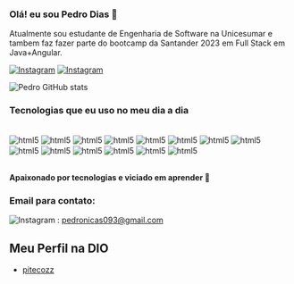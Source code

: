 ### Olá! eu sou Pedro Dias 👋
Atualmente sou estudante de Engenharia de Software na Unicesumar e tambem faz fazer parte do bootcamp da Santander 2023 em Full Stack em Java+Angular.

[![Instagram](https://img.shields.io/badge/Instagram-E4405F?style=for-the-badge&logo=instagram&logoColor=white)](https://www.instagram.com/pitecozz/)
[![Instagram](https://img.shields.io/badge/Twitter-1DA1F2?style=for-the-badge&logo=twitter&logoColor=white)](https://twitter.com/pitecozz)


![Pedro GitHub stats](https://github-readme-stats.vercel.app/api?username=pitecozz&show_icons=true&theme=dracula)

### Tecnologias que eu uso no meu dia a dia

<div style="display: inline_block"><br>
<img align="center" alt="html5" src="https://img.shields.io/badge/HTML5-E34F26?style=for-the-badge&logo=html5&logoColor=white">
<img align="center" alt="html5" src="https://img.shields.io/badge/CSS3-1572B6?style=for-the-badge&logo=css3&logoColor=white">
<img align="center" alt="html5" src="https://img.shields.io/badge/JavaScript-F7DF1E?style=for-the-badge&logo=javascript&logoColor=black">
<img align="center" alt="html5" src="https://img.shields.io/badge/React-20232A?style=for-the-badge&logo=react&logoColor=61DAFB">
  <img align="center" alt="html5" src="https://img.shields.io/badge/C%23-239120?style=for-the-badge&logo=c-sharp&logoColor=white">
  <img align="center" alt="html5" src="https://img.shields.io/badge/Bootstrap-563D7C?style=for-the-badge&logo=bootstrap&logoColor=white">
  <img align="center" alt="html5" src="https://img.shields.io/badge/Node.js-43853D?style=for-the-badge&logo=node.js&logoColor=white">
  <img align="center" alt="html5" src="https://img.shields.io/badge/Express.js-404D59?style=for-the-badge">
  <img align="center" alt="html5" src="https://img.shields.io/badge/MongoDB-4EA94B?style=for-the-badge&logo=mongodb&logoColor=white">
  <img align="center" alt="html5" src="https://img.shields.io/badge/Angular-DD0031?style=for-the-badge&logo=angular&logoColor=white">
  <img align="center" alt="html5" src="https://img.shields.io/badge/Spring-6DB33F?style=for-the-badge&logo=spring&logoColor=white">
  <img align="center" alt="html5" src="https://img.shields.io/badge/Java-ED8B00?style=for-the-badge&logo=openjdk&logoColor=white">
   <img align="center" alt="html5" src="https://img.shields.io/badge/GitHub-100000?style=for-the-badge&logo=github&logoColor=white">
   <img align="center" alt="html5" src="https://img.shields.io/badge/GIT-E44C30?style=for-the-badge&logo=git&logoColor=white">
  
</div><br>


<strong>Apaixonado por tecnologias e viciado em aprender 🧠</strong>

### Email para contato:
![Instagram](https://img.shields.io/badge/Gmail-D14836?style=for-the-badge&logo=gmail&logoColor=white) : pedronicas093@gmail.com

## Meu Perfil na DIO
- [pitecozz](https://web.dio.me/users/pedronicas093?tab=skills)
